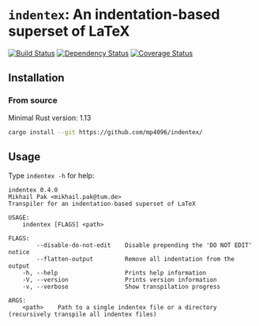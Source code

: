 # `indentex`: An indentation-based superset of LaTeX


[![Build Status](https://travis-ci.org/mp4096/indentex.svg?branch=master)](https://travis-ci.org/mp4096/indentex)
[![Dependency Status](https://www.versioneye.com/user/projects/590b1f9dda0c25003951c568/badge.svg)](https://www.versioneye.com/user/projects/590b1f9dda0c25003951c568)
[![Coverage Status](https://coveralls.io/repos/github/mp4096/indentex/badge.svg?branch=master)](https://coveralls.io/github/mp4096/indentex?branch=master)


## Installation

### From source
Minimal Rust version: 1.13

```sh
cargo install --git https://github.com/mp4096/indentex/
```

## Usage
Type `indentex -h` for help:

```
indentex 0.4.0
Mikhail Pak <mikhail.pak@tum.de>
Transpiler for an indentation-based superset of LaTeX

USAGE:
    indentex [FLAGS] <path>

FLAGS:
        --disable-do-not-edit    Disable prepending the 'DO NOT EDIT' notice
        --flatten-output         Remove all indentation from the output
    -h, --help                   Prints help information
    -V, --version                Prints version information
    -v, --verbose                Show transpilation progress

ARGS:
    <path>    Path to a single indentex file or a directory (recursively transpile all indentex files)
```
